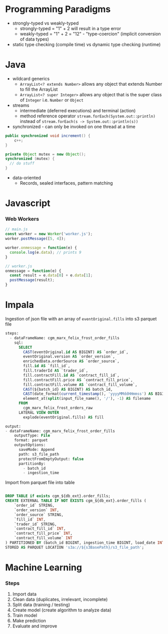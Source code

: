 # Programming Paradigms
- strongly-typed vs weakly-typed
  - strongly-typed = "1" + 2 will result in a type error
  - weakly-typed = "1" + 2 = "12" - "type-coercion" (implicit conversion of data types)
- static type checking (compile time) vs dynamic type checking (runtime)

# Java
- wildcard generics
  - `ArrayList<? extends Number>` allows any object that extends Number to fill the ArrayList
  - `ArrayList<? super Integer>` allows any object that is the super class of `Integer` i.e. `Number` or `Object`
- streams
  - intermediate (deferred executions) and terminal (action)
  - method reference operator `stream.forEach(System.out::println)` instead of `stream.forEach(s -> System.out::println(s))`
- synchronized - can only be invoked on one thread at a time
```java
public synchronized void increment() {
    c++;
}
```
```java
private Object mutex = new Object();
synchronized (mutex) {
  // do stuff
}
```
- data-oriented
  - Records, sealed interfaces, pattern matching

# Javascript

### Web Workers
```javascript
// main.js
const worker = new Worker('worker.js');
worker.postMessage([5, 4]);

worker.onmessage = function(e) {
  console.log(e.data); // prints 9
}

// worker.js
onmessage = function(e) {
  const result = e.data[0] + e.data[1];
  postMessage(result);
}
```

# Impala
Ingestion of json file with an array of `eventOriginal.fills` into s3 parquet file
```sql
steps:
  - dataFrameName: cgm_marx_felix_frost_order_fills
    sql: 
      SELECT 
        CAST(eventOriginal.id AS BIGINT) AS `order_id`,
        eventOriginal.version AS `order_version`,
        enrichedData.orderSource AS `order_source`,
        fill.id AS `fill_id`,
        fill.traderId AS `trader_id`,
        fill.contractFill.id AS `contract_fill_id`,
        fill.contractFill.price AS `contract_fill_price`,
        fill.contractFill.volume AS `contract_fill_volume`,
        CAST(${batch_id} AS BIGINT) AS batch_id,
        CAST(date_format(current_timestamp(), 'yyyyMMddHHmmss') AS BIGINT) AS `ingestion_time`,
        element_at(split(input_file_name(), '/'), -1) AS filename
      FROM 
        cgm_marx_felix_frost_orders_raw
      LATERAL VIEW OUTER
        explode(eventOriginal.fills) AS fill

output:
- dataFrameName: cgm_marx_felix_frost_order_fills
    outputType: File
    format: parquet
    outputOptions:
      saveMode: Append
      path: s3_file_path
      protectFromEmptyOutput: false
      partitionBy:
        - batch_id
        - ingestion_time
```
Import from parquet file into table
```sql

DROP TABLE if exists cgm_${db_ext}.order_fills;
CREATE EXTERNAL TABLE IF NOT EXISTS cgm_${db_ext}.order_fills (
    `order_id` STRING,
    `order_version` INT,
    `order_source` STRING,
    `fill_id` INT,
    `trader_id` STRING,
    `contract_fill_id` INT,
    `contract_fill_price` INT,
    `contract_fill_volume` INT
) PARTITIONED BY (batch_id BIGINT, ingestion_time BIGINT, load_date INT)
STORED AS PARQUET LOCATION 's3a://${s3BasePath}/s3_file_path';
```

# Machine Learning
### Steps
1. Import data
2. Clean data (duplicates, irrelevant, incomplete)
3. Split data (training / testing)
4. Create model (create algorithm to analyze data)
5. Train model
6. Make prediction
7. Evaluate and improve
